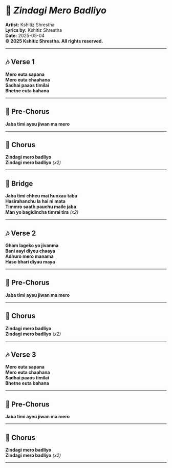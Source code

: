 # 🎵 *Zindagi Mero Badliyo*

**Artist:** Kshitiz Shrestha  
**Lyrics by:** Kshitiz Shrestha  
**Date:** 2025-05-04  
**© 2025 Kshitiz Shrestha. All rights reserved.**

---

## 🎶 Verse 1  
**Mero euta sapana**  
**Mero euta chaahana**  
**Sadhai paaos timilai**  
**Bhetne euta bahana**

---

## 🌠 Pre-Chorus  
**Jaba timi ayeu jiwan ma mero**

---

## 🌈 Chorus  
**Zindagi mero badliyo**  
**Zindagi mero badliyo** *(x2)*

---

## 🌉 Bridge  
**Jaba timi chheu mai hunxau taba**  
**Hasirahanchu la hai ni mata**  
**Timmro saath pauchu maile jaba**  
**Man yo bagidincha timrai tira** *(x2)*

---

## 🎶 Verse 2  
**Gham lageko yo jivanma**  
**Bani aayi diyeu chaaya**  
**Adhuro mero manama**  
**Haso bhari diyau maya**

---

## 🌠 Pre-Chorus  
**Jaba timi ayeu jiwan ma mero**

---

## 🌈 Chorus  
**Zindagi mero badliyo**  
**Zindagi mero badliyo** *(x2)*

---

## 🎶 Verse 3  
**Mero euta sapana**  
**Mero euta chaahana**  
**Sadhai paaos timilai**  
**Bhetne euta bahana**

---

## 🌠 Pre-Chorus  
**Jaba timi ayeu jiwan ma mero**

---

## 🌈 Chorus  
**Zindagi mero badliyo**  
**Zindagi mero badliyo** *(x2)*

---
